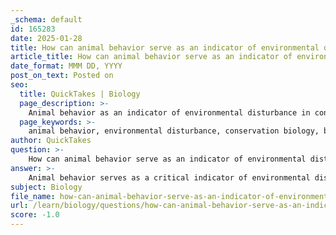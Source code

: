 ```yaml
---
_schema: default
id: 165283
date: 2025-01-28
title: How can animal behavior serve as an indicator of environmental disturbance in conservation biology?
article_title: How can animal behavior serve as an indicator of environmental disturbance in conservation biology?
date_format: MMM DD, YYYY
post_on_text: Posted on
seo:
  title: QuickTakes | Biology
  page_description: >-
    Animal behavior as an indicator of environmental disturbance in conservation biology helps to assess population health, adaptability, and the impacts of ecological changes on wildlife.
  page_keywords: >-
    animal behavior, environmental disturbance, conservation biology, behavioral responses, population health, cultural transmission, empirical approaches, proximate causes, ultimate causes, conservation strategies
author: QuickTakes
question: >-
    How can animal behavior serve as an indicator of environmental disturbance in conservation biology?
answer: >-
    Animal behavior serves as a critical indicator of environmental disturbance in conservation biology for several reasons:\n\n1. **Behavioral Responses to Environmental Changes**: Animals often exhibit changes in behavior in response to alterations in their environment. These behavioral shifts can indicate the health of populations and ecosystems. For instance, changes in foraging patterns, mating behaviors, or social interactions can signal stressors such as habitat loss, pollution, or climate change. By monitoring these behaviors, conservationists can assess the impact of environmental disturbances on wildlife.\n\n2. **Indicators of Population Health**: Behavioral changes can reflect the overall health of a population. For example, if a species begins to exhibit increased aggression or altered social structures, it may indicate stress due to environmental pressures. Such indicators can help researchers identify populations at risk and prioritize conservation efforts.\n\n3. **Cultural Transmission and Learning**: Understanding how animals learn and transmit behaviors culturally can provide insights into their adaptability to changing environments. For example, if a species develops new foraging techniques in response to food scarcity, this cultural adaptation can be a sign of resilience or vulnerability to environmental changes. Conservation strategies can then be tailored to support these adaptive behaviors.\n\n4. **Empirical Approaches**: Conservation biology often employs empirical approaches to study animal behavior. By collecting data through observation or experimentation, researchers can test hypotheses about how specific environmental changes affect behavior. This empirical evidence is crucial for developing effective conservation strategies that address the root causes of behavioral changes.\n\n5. **Integration of Proximate and Ultimate Causes**: Understanding both proximate (immediate stimuli and biological changes) and ultimate (evolutionary and ecological factors) causes of behavior can enhance conservation efforts. For instance, knowing the proximate causes of a species' mating behavior can inform breeding programs, while insights into ultimate causes can guide habitat preservation efforts that support reproductive success.\n\nIn summary, animal behavior is a vital component of conservation biology, providing insights into the health of ecosystems and species. By monitoring behavioral changes, researchers can identify environmental disturbances and develop targeted conservation strategies to mitigate their impacts. This holistic understanding of animal behavior not only aids in species preservation but also contributes to broader ecological and evolutionary studies.
subject: Biology
file_name: how-can-animal-behavior-serve-as-an-indicator-of-environmental-disturbance-in-conservation-biology.md
url: /learn/biology/questions/how-can-animal-behavior-serve-as-an-indicator-of-environmental-disturbance-in-conservation-biology
score: -1.0
---
```


&nbsp;